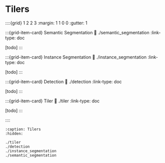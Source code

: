 # Tilers

::::{grid} 1 2 2 3
:margin: 1 1 0 0
:gutter: 1

:::{grid-item-card} Semantic Segmentation
:link: ./semantic_segmentation
:link-type: doc

[todo]
:::

:::{grid-item-card} Instance Segmentation
:link: ./instance_segmentation
:link-type: doc

[todo]
:::

:::{grid-item-card} Detection
:link: ./detection
:link-type: doc

[todo]
:::

:::{grid-item-card} Tiler
:link: ./tiler
:link-type: doc

[todo]
:::

::::

```{toctree}
:caption: Tilers
:hidden:

./tiler
./detection
./instance_segmentation
./semantic_segmentation
```
